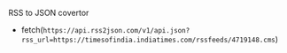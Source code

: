 
RSS to JSON covertor

- fetch(`https://api.rss2json.com/v1/api.json?rss_url=https://timesofindia.indiatimes.com/rssfeeds/4719148.cms`)
